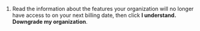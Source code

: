 1. Read the information about the features your organization will no longer have access to on your next billing date, then click **I understand. Downgrade my organization**.
